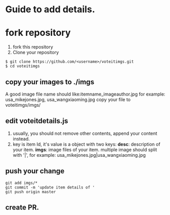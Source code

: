 # Guide to add details.
# fork repository
1. fork this repository
2. Clone your repository
```
$ git clone https://github.com/<username>/voteitimgs.git
$ cd voteitimgs
```
## copy your images to ./imgs
A good image file name should like:itemname_imageauthor.jpg
for example: usa_mikejones.jpg, usa_wangxiaoming.jpg
copy your file to voteitimgs/imgs/
## edit voteitdetails.js
1. usually, you should not remove other contents, append your content instead.
2. key is item Id, it's value is a object with two keys:
  **desc**: description of your item.
  **imgs**: image files of your item. multiple image should split with '|', for example: usa_mikejones.jpg|usa_wangxiaoming.jpg

## push your change
```
git add imgs/*
git commit -m 'update item details of '
git push origin master
```

## create PR.
